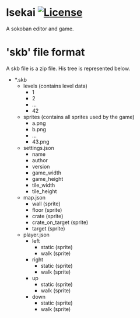 # Isekai [![License](https://img.shields.io/badge/license-MIT-red)](LICENSE)

A sokoban editor and game.

# 'skb' file format

A skb file is a zip file. His tree is represented below.

* *.skb
    * levels (contains level data)
        * 1
        * 2
        * ...
        * 42
    * sprites (contains all sprites used by the game)
        * a.png
        * b.png
        * ...
        * 43.png
    * settings.json
        * name
        * author
        * version
        * game_width
        * game_height
        * tile_width
        * tile_height
    * map.json
        * wall (sprite)
        * floor (sprite)
        * crate (sprite)
        * crate_on_target (sprite)
        * target (sprite)
    * player.json
        * left
            * static (sprite)
            * walk (sprite)
        * right
            * static (sprite)
            * walk (sprite)
        * up
            * static (sprite)
            * walk (sprite)
        * down
            * static (sprite)
            * walk (sprite)
